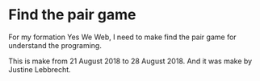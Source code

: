 # Find the pair game

For my formation Yes We Web, I need to make find the pair game for understand the programing.

This is make from 21 August 2018 to 28 August 2018.
And it was make by Justine Lebbrecht.
